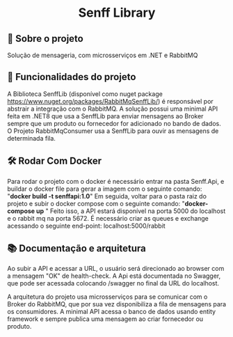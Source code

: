 <h1 align="center"> Senff Library </h1>

## 🎯 Sobre o projeto
 Solução de mensageria, com microsserviços em .NET e RabbitMQ

## 🔨 Funcionalidades do projeto

A Biblioteca SenffLib (disponível como nuget package https://www.nuget.org/packages/RabbitMqSenffLib/) é responsável por abstrair a integração com o RabbitMQ.
A solução possui uma minimal API feita em .NET8 que usa a SenffLib para enviar mensagens ao Broker sempre que um produto ou fornecedor for adicionado no 
bando de dados. O Projeto RabbitMqConsumer usa a SenffLib para ouvir as mensagens de determinada fila.

## 🛠️ Rodar Com Docker

 Para rodar o projeto com o docker é necessário entrar na pasta Senff.Api, e buildar o docker file para gerar a imagem com o seguinte comando: "__docker build -t senffapi:1.0__"
 Em seguida, voltar para o pasta raiz do projeto e subir o docker compose com o seguinte comando: "__docker-compose up__ "
 Feito isso, a API estará disponível na porta 5000 do localhost e o rabbit mq na porta 5672.
 É necessário criar as queues e exchange acessando o seguinte end-point: localhost:5000/rabbit


## 📚 Documentação e arquitetura

 Ao subir a API e acessar a URL, o usuário será direcionado ao browser com a mensagem "OK" de health-check.
A Api está documentada no Swagger, que pode ser acessada colocando /swagger no final da URL do localhost. <br>

 A arquitetura do projeto usa microsserviços para se comunicar com o Broker do RabbitMQ, que por sua vez disponibiliza a fila de mensagens para os consumidores.
A minimal API acessa o banco de dados usando entity framework e sempre publica uma mensagem ao criar fornecedor ou produto.
